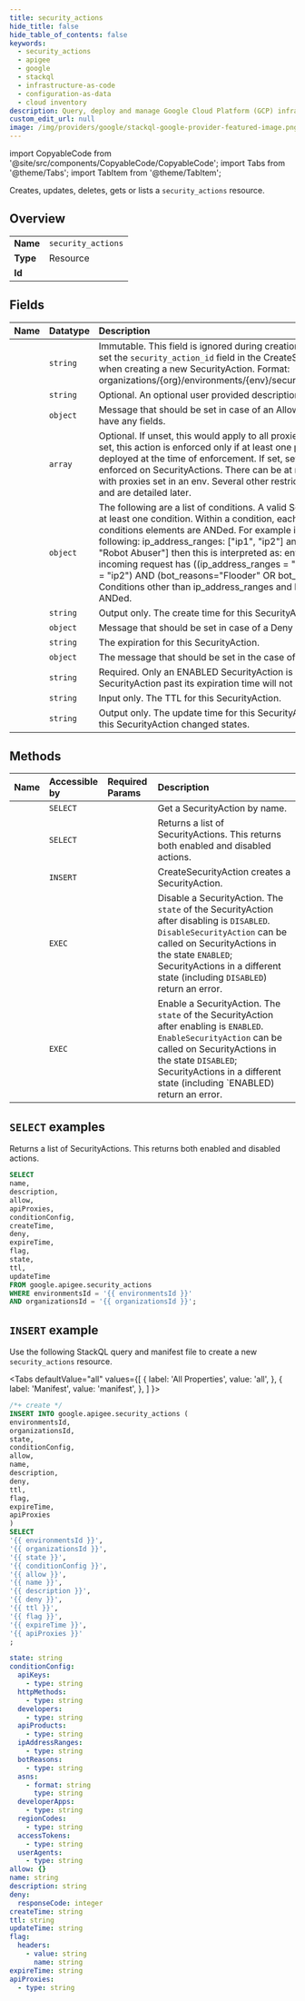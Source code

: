 ```yaml
---
title: security_actions
hide_title: false
hide_table_of_contents: false
keywords:
  - security_actions
  - apigee
  - google
  - stackql
  - infrastructure-as-code
  - configuration-as-data
  - cloud inventory
description: Query, deploy and manage Google Cloud Platform (GCP) infrastructure and resources using SQL
custom_edit_url: null
image: /img/providers/google/stackql-google-provider-featured-image.png
---
```


import CopyableCode from '@site/src/components/CopyableCode/CopyableCode';
import Tabs from '@theme/Tabs';
import TabItem from '@theme/TabItem';

Creates, updates, deletes, gets or lists a <code>security_actions</code> resource.

## Overview
<table><tbody>
<tr><td><b>Name</b></td><td><code>security_actions</code></td></tr>
<tr><td><b>Type</b></td><td>Resource</td></tr>
<tr><td><b>Id</b></td><td><CopyableCode code="google.apigee.security_actions" /></td></tr>
</tbody></table>

## Fields
| Name | Datatype | Description |
|:-----|:---------|:------------|
| <CopyableCode code="name" /> | `string` | Immutable. This field is ignored during creation as per AIP-133. Please set the `security_action_id` field in the CreateSecurityActionRequest when creating a new SecurityAction. Format: organizations/{org}/environments/{env}/securityActions/{security_action} |
| <CopyableCode code="description" /> | `string` | Optional. An optional user provided description of the SecurityAction. |
| <CopyableCode code="allow" /> | `object` | Message that should be set in case of an Allow Action. This does not have any fields. |
| <CopyableCode code="apiProxies" /> | `array` | Optional. If unset, this would apply to all proxies in the environment. If set, this action is enforced only if at least one proxy in the repeated list is deployed at the time of enforcement. If set, several restrictions are enforced on SecurityActions. There can be at most 100 enabled actions with proxies set in an env. Several other restrictions apply on conditions and are detailed later. |
| <CopyableCode code="conditionConfig" /> | `object` | The following are a list of conditions. A valid SecurityAction must contain at least one condition. Within a condition, each element is ORed. Across conditions elements are ANDed. For example if a SecurityAction has the following: ip_address_ranges: ["ip1", "ip2"] and bot_reasons: ["Flooder", "Robot Abuser"] then this is interpreted as: enforce the action if the incoming request has ((ip_address_ranges = "ip1" OR ip_address_ranges = "ip2") AND (bot_reasons="Flooder" OR bot_reasons="Robot Abuser")). Conditions other than ip_address_ranges and bot_reasons cannot be ANDed. |
| <CopyableCode code="createTime" /> | `string` | Output only. The create time for this SecurityAction. |
| <CopyableCode code="deny" /> | `object` | Message that should be set in case of a Deny Action. |
| <CopyableCode code="expireTime" /> | `string` | The expiration for this SecurityAction. |
| <CopyableCode code="flag" /> | `object` | The message that should be set in the case of a Flag action. |
| <CopyableCode code="state" /> | `string` | Required. Only an ENABLED SecurityAction is enforced. An ENABLED SecurityAction past its expiration time will not be enforced. |
| <CopyableCode code="ttl" /> | `string` | Input only. The TTL for this SecurityAction. |
| <CopyableCode code="updateTime" /> | `string` | Output only. The update time for this SecurityAction. This reflects when this SecurityAction changed states. |

## Methods
| Name | Accessible by | Required Params | Description |
|:-----|:--------------|:----------------|:------------|
| <CopyableCode code="organizations_environments_security_actions_get" /> | `SELECT` | <CopyableCode code="environmentsId, organizationsId, securityActionsId" /> | Get a SecurityAction by name. |
| <CopyableCode code="organizations_environments_security_actions_list" /> | `SELECT` | <CopyableCode code="environmentsId, organizationsId" /> | Returns a list of SecurityActions. This returns both enabled and disabled actions. |
| <CopyableCode code="organizations_environments_security_actions_create" /> | `INSERT` | <CopyableCode code="environmentsId, organizationsId" /> | CreateSecurityAction creates a SecurityAction. |
| <CopyableCode code="organizations_environments_security_actions_disable" /> | `EXEC` | <CopyableCode code="environmentsId, organizationsId, securityActionsId" /> | Disable a SecurityAction. The `state` of the SecurityAction after disabling is `DISABLED`. `DisableSecurityAction` can be called on SecurityActions in the state `ENABLED`; SecurityActions in a different state (including `DISABLED`) return an error. |
| <CopyableCode code="organizations_environments_security_actions_enable" /> | `EXEC` | <CopyableCode code="environmentsId, organizationsId, securityActionsId" /> | Enable a SecurityAction. The `state` of the SecurityAction after enabling is `ENABLED`. `EnableSecurityAction` can be called on SecurityActions in the state `DISABLED`; SecurityActions in a different state (including `ENABLED) return an error. |

## `SELECT` examples

Returns a list of SecurityActions. This returns both enabled and disabled actions.

```sql
SELECT
name,
description,
allow,
apiProxies,
conditionConfig,
createTime,
deny,
expireTime,
flag,
state,
ttl,
updateTime
FROM google.apigee.security_actions
WHERE environmentsId = '{{ environmentsId }}'
AND organizationsId = '{{ organizationsId }}'; 
```

## `INSERT` example

Use the following StackQL query and manifest file to create a new <code>security_actions</code> resource.

<Tabs
    defaultValue="all"
    values={[
        { label: 'All Properties', value: 'all', },
        { label: 'Manifest', value: 'manifest', },
    ]
}>
<TabItem value="all">

```sql
/*+ create */
INSERT INTO google.apigee.security_actions (
environmentsId,
organizationsId,
state,
conditionConfig,
allow,
name,
description,
deny,
ttl,
flag,
expireTime,
apiProxies
)
SELECT 
'{{ environmentsId }}',
'{{ organizationsId }}',
'{{ state }}',
'{{ conditionConfig }}',
'{{ allow }}',
'{{ name }}',
'{{ description }}',
'{{ deny }}',
'{{ ttl }}',
'{{ flag }}',
'{{ expireTime }}',
'{{ apiProxies }}'
;
```
</TabItem>
<TabItem value="manifest">

```yaml
state: string
conditionConfig:
  apiKeys:
    - type: string
  httpMethods:
    - type: string
  developers:
    - type: string
  apiProducts:
    - type: string
  ipAddressRanges:
    - type: string
  botReasons:
    - type: string
  asns:
    - format: string
      type: string
  developerApps:
    - type: string
  regionCodes:
    - type: string
  accessTokens:
    - type: string
  userAgents:
    - type: string
allow: {}
name: string
description: string
deny:
  responseCode: integer
createTime: string
ttl: string
updateTime: string
flag:
  headers:
    - value: string
      name: string
expireTime: string
apiProxies:
  - type: string

```
</TabItem>
</Tabs>
